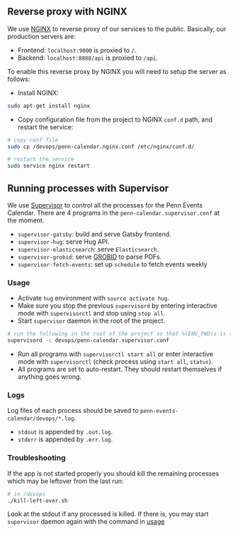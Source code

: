 ## Reverse proxy with NGINX

We use [NGINX](https://www.nginx.com) to reverse proxy of our services to the public. Basically, our production servers are:

- Frontend: `localhost:9000` is proxied to `/`.
- Backend: `localhost:8888/api` is proxied to `/api`.

To enable this reverse proxy by NGINX you will need to setup the server as follows:

- Install NGINX:

```sh
sudo apt-get install nginx
```

- Copy configuration file from the project to NGINX `conf.d` path, and restart the service:

```sh
# copy conf file
sudo cp /devops/penn-calendar.nginx.conf /etc/nginx/conf.d/

# restart the service
sudo service nginx restart
```

## Running processes with Supervisor

We use [Supervisor](http://supervisord.org/index.html) to control all the processes for the Penn Events Calendar. There are 4 programs in the `penn-calendar.supervisor.conf` at the moment.

- `supervisor-gatsby`: build and serve Gatsby frontend.
- `supervisor-hug`: serve Hug API.
- `supervisor-elasticsearch`: serve `Elasticsearch`.
- `supervisor-grobid`: serve [GROBID](https://github.com/kermitt2/grobid) to parse PDFs.
- `supervisor-fetch-events`: set up `schedule` to fetch events weekly

### Usage

- Activate `hug` environment with `source activate hug`.
- Make sure you stop the previous `supervisord` by entering interactive mode with `supervisorctl` and stop using `stop all`.
- Start `supervisor` daemon in the root of the project.

```sh
# run the following in the root of the project so that %(ENV_PWD)s is set to path to root of the project
supervisord -c devops/penn-calendar.supervisor.conf
```

- Run all programs with `supervisorctl start all` or enter interactive mode with `supervisorctl` (check process using `start all`, `status`).
- All programs are set to auto-restart. They should restart themselves if anything goes wrong.

### Logs

Log files of each process should be saved to `penn-events-calendar/devops/*.log`.

- `stdout` is appended by `.out.log`.
- `stderr` is appended by `.err.log`.

### Troubleshooting

If the app is not started properly you should kill the remaining processes which may be leftover from the last run:

```sh
# in /devops
./kill-left-over.sh
```

Look at the stdout if any processed is killed. If there is, you may start `supervisor` daemon again with the command in [usage](#usage)

